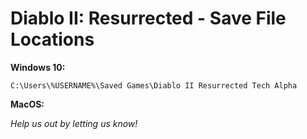 # Diablo II: Resurrected - Save File Locations

**Windows 10:**

 `C:\Users\%USERNAME%\Saved Games\Diablo II Resurrected Tech Alpha`

**MacOS:**

*Help us out by letting us know!*
